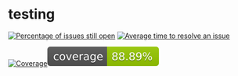 # testing

[![Percentage of issues still open](http://isitmaintained.com/badge/open/Taek-Lee00/testing.svg)](http://isitmaintained.com/project/Taek-Lee00/testing "Percentage of issues still open")
[![Average time to resolve an issue](http://isitmaintained.com/badge/resolution/Taek-Lee00/testing.svg)](http://isitmaintained.com/project/Taek-Lee00/testing "Average time to resolve an issue")

[![Coverage]()](https://github.com/Taek-Lee00/testing/docs/coverage.svg)<img src="public/coverage.svg">


